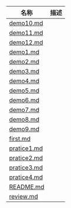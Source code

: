 | 名称 | 描述 |
| - | - |
| [demo10.md](demo10.md) | |
| [demo11.md](demo11.md) | |
| [demo12.md](demo12.md) | |
| [demo1.md](demo1.md) | |
| [demo2.md](demo2.md) | |
| [demo3.md](demo3.md) | |
| [demo4.md](demo4.md) | |
| [demo5.md](demo5.md) | |
| [demo6.md](demo6.md) | |
| [demo7.md](demo7.md) | |
| [demo8.md](demo8.md) | |
| [demo9.md](demo9.md) | |
| [first.md](first.md) | |
| [pratice1.md](pratice1.md) | |
| [pratice2.md](pratice2.md) | |
| [pratice3.md](pratice3.md) | |
| [pratice4.md](pratice4.md) | |
| [README.md](README.md) | |
| [review.md](review.md) | |
